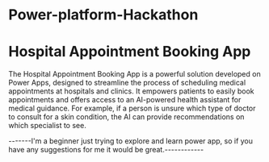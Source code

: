 # Power-platform-Hackathon

# Hospital Appointment Booking App

The Hospital Appointment Booking App is a powerful solution developed on Power Apps, designed to streamline the process of scheduling medical appointments at hospitals and clinics. It empowers patients to easily book appointments and offers access to an AI-powered health assistant for medical guidance. For example, if a person is unsure which type of doctor to consult for a skin condition, the AI can provide recommendations on which specialist to see.

-------I'm a beginner just trying to explore and learn power app, so if you have any suggestions for me it would be great.------------ 



